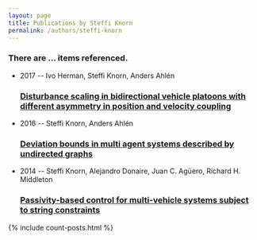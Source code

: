 ```yaml
---
layout: page
title: Publications by Steffi Knorn
permalink: /authors/steffi-knorn
---
```


<h3 id="number-posts">There are ... items referenced.</h3>
<ul class="post-list">
<li><span class='post-meta'>2017 -- Ivo Herman, Steffi Knorn, Anders Ahlén</span><h3><a class='post-link' href="{{ site.baseurl }}/disturbance-scaling-in-bidirectional-vehicle-platoons-with-different-asymmetry-in-position-and-velocity-coupling">Disturbance scaling in bidirectional vehicle platoons with different asymmetry in position and velocity coupling</a></h3></li>
<li><span class='post-meta'>2016 -- Steffi Knorn, Anders Ahlén</span><h3><a class='post-link' href="{{ site.baseurl }}/deviation-bounds-in-multi-agent-systems-described-by-undirected-graphs">Deviation bounds in multi agent systems described by undirected graphs</a></h3></li>
<li><span class='post-meta'>2014 -- Steffi Knorn, Alejandro Donaire, Juan C. Agüero, Richard H. Middleton</span><h3><a class='post-link' href="{{ site.baseurl }}/passivity-based-control-for-multi-vehicle-systems-subject-to-string-constraints">Passivity-based control for multi-vehicle systems subject to string constraints</a></h3></li>

</ul>
{% include count-posts.html %}
